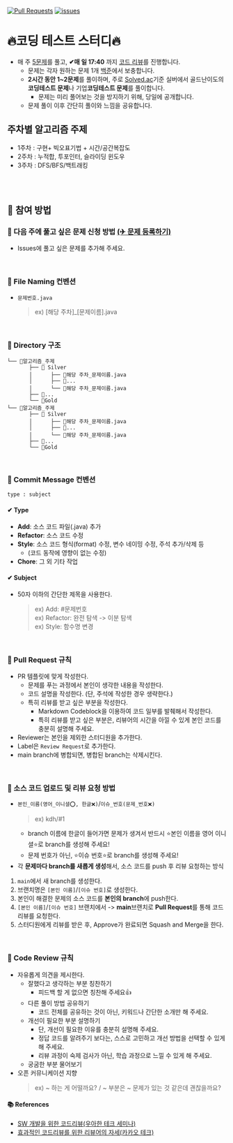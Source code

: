 [![Pull Requests][pr-shield]][pr-url] [![issues][issue-shield]][issue-url]
# 🔥코딩 테스트 스터디🔥
- 매 주  [5문제](https://github.com/goorm-5th/Algorithm/issues)를 풀고, **✔매 일 17:40** 까지 [코드 리뷰](https://github.com/goorm-5th/Algorithm/pulls)를 진행합니다.
  - 문제는 각자 원하는 문제 1개 [백준](https://www.acmicpc.net/problem/tags)에서 보충합니다.
  - **2시간 동안 1\~2문제**를 풀이하며, 주로 [Solved.ac](https://solved.ac/problems/level)기준 실버에서 골드난이도의  **코딩테스트 문제**나 기업**코딩테스트 문제**를 풀이합니다.
    - 문제는 미리 풀어보는 것을 방지하기 위해, 당일에 공개합니다.
  - 문제 풀이 이후 간단히 풀이와 느낌을 공유합니다.

## 주차별 알고리즘 주제
- 1주차 : 구현+ 빅오표기법 + 시간/공간복잡도
- 2주차 : 누적합, 투포인터, 슬라이딩 윈도우
- 3주차 : DFS/BFS/백트래킹

<br>
<br>

## 🔸 참여 방법

### 🔹 다음 주에 풀고 싶은 문제 신청 방법 [(✈ 문제 등록하기)](https://github.com/goorm-5th/Algorithm/issues/new?template=add-a-problem.md)
- Issues에 풀고 싶은 문제를 추가해 주세요.
<br>


### 🔹 File Naming 컨벤션
- `문제번호.java`
  > ex) [해당 주차]_[문제이름].java

<br>

### 🔹 Directory 구조
```
└── 📂알고리즘_주제
       ├── 📂 Silver
       │      ├── 💾해당 주차_문제이름.java
       │      ├── 💾...
       │      └── 💾해당 주차_문제이름.java
       ├── 📂...
       └── 📂Gold
└── 📂알고리즘_주제
       ├── 📂 Silver
       │      ├── 💾해당 주차_문제이름.java
       │      ├── 💾...
       │      └── 💾해당 주차_문제이름.java
       ├── 📂...
       └── 📂Gold
```

<br>

### 🔹 Commit Message 컨벤션
```
type : subject

```
#### ✔ Type
- **Add**: 소스 코드 파일(.java) 추가
- **Refactor**: 소스 코드 수정
- **Style**: 소스 코드 형식(format) 수정, 변수 네이밍 수정, 주석 추가/삭제 등
  - (코드 동작에 영향이 없는 수정)
- **Chore**: 그 외 기타 작업

#### ✔ Subject
- 50자 이하의 간단한 제목을 사용한다.
  > ex) Add: #문제번호  <br>
  > ex) Refactor: 완전 탐색 -> 이분 탐색 <br>
  > ex) Style: 함수명 변경

<br>

### 🔹 Pull Request 규칙
- PR 템플릿에 맞게 작성한다.
  - 문제를 푸는 과정에서 본인이 생각한 내용을 작성한다.
  - 코드 설명을 작성한다. (단, 주석에 작성한 경우 생략한다.)
  - 특히 리뷰를 받고 싶은 부분을 작성한다.
    - Markdown Codeblock을 이용하여 코드 일부를 발췌해서 작성한다.
    - 특히 리뷰를 받고 싶은 부분은, 리뷰어의 시간을 아낄 수 있게 본인 코드를 충분히 설명해 주세요.
- Reviewer는 본인을 제외한 스터디원을 추가한다.
- Label은 `Review Request`로 추가한다.
- main branch에 병합되면, 병합된 branch는 삭제시킨다.

<br>

### 🔹 소스 코드 업로드 및 리뷰 요청 방법
- `본인_이름(영어_이니셜⭕, 한글❌)`/`이슈_번호(문제_번호❌)`
  > ex) kdh/#1 <br>
  - branch 이름에 한글이 들어가면 문제가 생겨서 반드시 ⭐본인 이름을 영어 이니셜⭐로 branch를 생성해 주세요!
  - 문제 번호가 아닌, ⭐이슈 번호⭐로 branch를 생성해 주세요!
- 각 **문제마다 branch를 새롭게 생성**해서, 소스 코드를 push 후 리뷰 요청하는 방식
1. `main`에서 새 branch를 생성한다.
2. 브랜치명은 `[본인 이름]`/`[이슈 번호]`로 생성한다.
2. 본인이 해결한 문제의 소스 코드를 **본인의 branch**에 push한다.
3. `[본인 이름]`/`[이슈 번호]` 브랜치에서 -> **main**브랜치로 **Pull Request**를 통해 코드 리뷰를 요청한다.
4. 스터디원에게 리뷰를 받은 후, Approve가 완료되면 Squash and Merge을 한다.

<br>

### 🔹 Code Review 규칙
- 자유롭게 의견을 제시한다.
  - 잘했다고 생각하는 부분 칭찬하기
    - 피드백 할 게 없으면 칭찬해 주세요👍
  - 다른 풀이 방법 공유하기
    - 코드 전체를 공유하는 것이 아닌, 키워드나 간단한 소개만 해 주세요.
  - 개선이 필요한 부분 설명하기
    - 단, 개선이 필요한 이유를 충분히 설명해 주세요.
    - 정답 코드를 알려주기 보다는, 스스로 고민하고 개선 방법을 선택할 수 있게 해 주세요.
    - 리뷰 과정이 숙제 검사가 아닌, 학습 과정으로 느낄 수 있게 해 주세요.
  - 궁굼한 부분 물어보기
- 오픈 커뮤니케이션 지향
  > ex) ~ 하는 게 어떨까요? / ~ 부분은 ~ 문제가 있는 것 같은데 괜찮을까요?

#### 📚 References
- [SW 개발을 위한 코드리뷰(우아한 테크 세미나)](https://www.youtube.com/watch?v=ssDMIcPBqUE&ab_channel=%EC%9A%B0%EC%95%84%ED%95%9CTech)
- [효과적인 코드리뷰를 위한 리뷰어의 자세(카카오 테크)](https://tech.kakao.com/2022/03/17/2022-newkrew-onboarding-codereview/)

<br>





<br>
<br>




[pr-shield]: https://img.shields.io/github/issues-pr/goorm-5th/Algorithm?style=for-the-badge
[pr-url]: https://github.com/goorm-5th/Algorithm/pulls

[issue-shield]: https://img.shields.io/github/issues/goorm-5th/Algorithm?style=for-the-badge
[issue-url]: https://github.com/goorm-5th/Algorithm/issues



